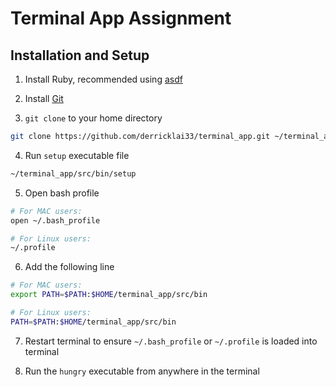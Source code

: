 # Terminal App Assignment

## Installation and Setup

1. Install Ruby, recommended using [asdf](https://asdf-vm.com/)

2. Install [Git](https://git-scm.com/downloads)

3. `git clone` to your home directory

```bash
git clone https://github.com/derricklai33/terminal_app.git ~/terminal_app
```
4. Run `setup` executable file

```bash
~/terminal_app/src/bin/setup
```
5. Open bash profile

```bash
# For MAC users:
open ~/.bash_profile
```

```bash
# For Linux users:
~/.profile
```
6. Add the following line

```bash
# For MAC users:
export PATH=$PATH:$HOME/terminal_app/src/bin
```

```bash
# For Linux users:
PATH=$PATH:$HOME/terminal_app/src/bin
```

7. Restart terminal to ensure `~/.bash_profile` or `~/.profile` is loaded into terminal

8. Run the `hungry` executable from anywhere in the terminal